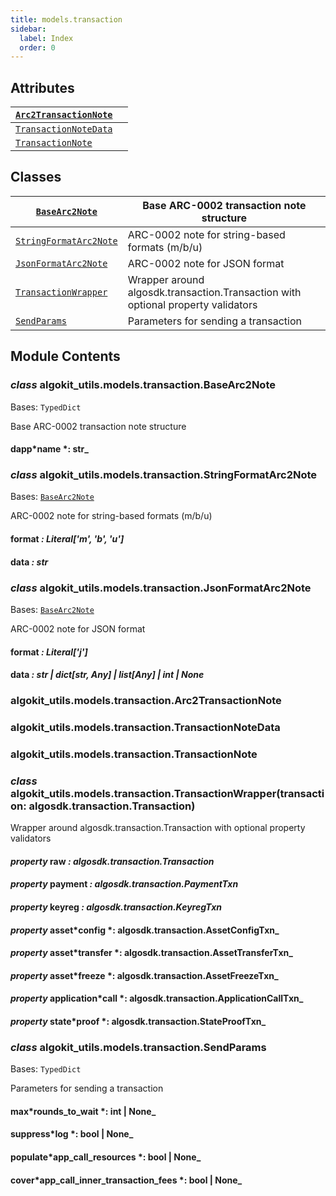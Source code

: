 ```yaml
---
title: models.transaction
sidebar:
  label: Index
  order: 0
---
```


## Attributes

| [`Arc2TransactionNote`](#algokit_utils.models.transaction.Arc2TransactionNote) |     |
| ------------------------------------------------------------------------------ | --- |
| [`TransactionNoteData`](#algokit_utils.models.transaction.TransactionNoteData) |     |
| [`TransactionNote`](#algokit_utils.models.transaction.TransactionNote)         |     |

## Classes

| [`BaseArc2Note`](#algokit_utils.models.transaction.BaseArc2Note)                 | Base ARC-0002 transaction note structure                                         |
| -------------------------------------------------------------------------------- | -------------------------------------------------------------------------------- |
| [`StringFormatArc2Note`](#algokit_utils.models.transaction.StringFormatArc2Note) | ARC-0002 note for string-based formats (m/b/u)                                   |
| [`JsonFormatArc2Note`](#algokit_utils.models.transaction.JsonFormatArc2Note)     | ARC-0002 note for JSON format                                                    |
| [`TransactionWrapper`](#algokit_utils.models.transaction.TransactionWrapper)     | Wrapper around algosdk.transaction.Transaction with optional property validators |
| [`SendParams`](#algokit_utils.models.transaction.SendParams)                     | Parameters for sending a transaction                                             |

## Module Contents

### _class_ algokit_utils.models.transaction.BaseArc2Note

Bases: `TypedDict`

Base ARC-0002 transaction note structure

#### dapp*name *: str\_

### _class_ algokit_utils.models.transaction.StringFormatArc2Note

Bases: [`BaseArc2Note`](#algokit_utils.models.transaction.BaseArc2Note)

ARC-0002 note for string-based formats (m/b/u)

#### format _: Literal['m', 'b', 'u']_

#### data _: str_

### _class_ algokit_utils.models.transaction.JsonFormatArc2Note

Bases: [`BaseArc2Note`](#algokit_utils.models.transaction.BaseArc2Note)

ARC-0002 note for JSON format

#### format _: Literal['j']_

#### data _: str | dict[str, Any] | list[Any] | int | None_

### algokit_utils.models.transaction.Arc2TransactionNote

### algokit_utils.models.transaction.TransactionNoteData

### algokit_utils.models.transaction.TransactionNote

### _class_ algokit_utils.models.transaction.TransactionWrapper(transaction: algosdk.transaction.Transaction)

Wrapper around algosdk.transaction.Transaction with optional property validators

#### _property_ raw _: algosdk.transaction.Transaction_

#### _property_ payment _: algosdk.transaction.PaymentTxn_

#### _property_ keyreg _: algosdk.transaction.KeyregTxn_

#### _property_ asset*config *: algosdk.transaction.AssetConfigTxn\_

#### _property_ asset*transfer *: algosdk.transaction.AssetTransferTxn\_

#### _property_ asset*freeze *: algosdk.transaction.AssetFreezeTxn\_

#### _property_ application*call *: algosdk.transaction.ApplicationCallTxn\_

#### _property_ state*proof *: algosdk.transaction.StateProofTxn\_

### _class_ algokit_utils.models.transaction.SendParams

Bases: `TypedDict`

Parameters for sending a transaction

#### max*rounds_to_wait *: int | None\_

#### suppress*log *: bool | None\_

#### populate*app_call_resources *: bool | None\_

#### cover*app_call_inner_transaction_fees *: bool | None\_
